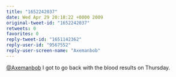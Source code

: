 ```yaml
---
title: "1652242037"
date: Wed Apr 29 20:18:22 +0000 2009
original-tweet-id: "1652242037"
retweets: 0
favorites: 0
reply-tweet-id: "1651142362"
reply-user-id: "9567552"
reply-user-screen-name: "Axemanbob"
---
```

<a href="https://twitter.com/Axemanbob">@Axemanbob</a> I got to go back with the blood results on Thursday.
